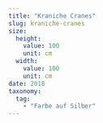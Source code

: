 ```yaml
---
title: "Kraniche Cranes"
slug: kraniche-cranes
size:
  height:
    value: 100
    unit: cm
  width:
    value: 100
    unit: cm
date: 2018
taxonomy:
  tag:
    - "Farbe auf Silber"
---
```

